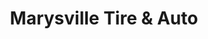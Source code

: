 ---
title: "Marysville Tire & Auto"
url: /marysville/marysville-tire-und-auto/
shop: Autowerkstatt
---